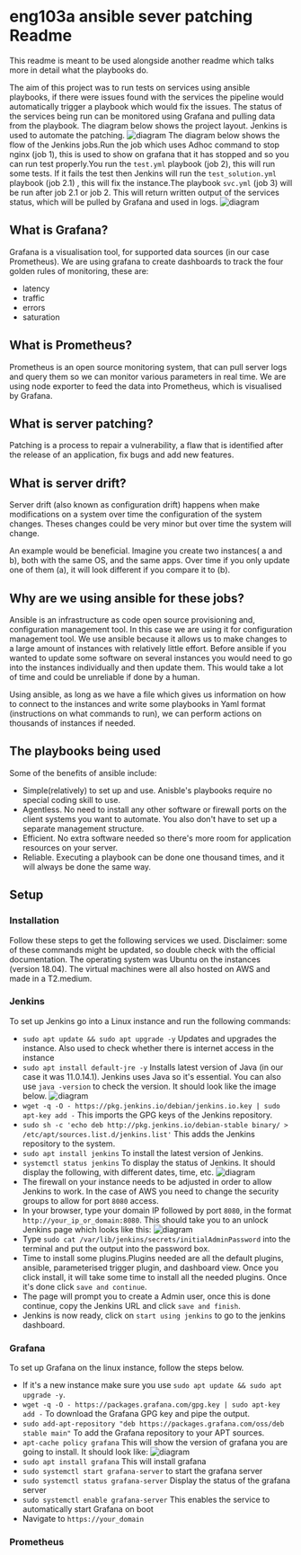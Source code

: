 # eng103a ansible sever patching Readme
This readme is meant to be used alongside another readme which talks more in detail what the playbooks do.

The aim of this project was to run tests on services using ansible playbooks, if there were issues found with the services the pipeline would automatically trigger a playbook which would fix the issues. The status of the services being run can be monitored using Grafana and pulling data from the playbook. The diagram below shows the project layout. Jenkins is used to automate the patching. 
![diagram](https://cdn.discordapp.com/attachments/958316995156267068/963098096433262612/unknown.png)
The diagram below shows the flow of the Jenkins jobs.Run the job which uses Adhoc command to stop nginx (job 1), this is used to show on grafana that it has stopped and so you can run test properly.You run the `test.yml` playbook (job 2), this will run some tests. If it fails the test then Jenkins will run the `test_solution.yml` playbook (job 2.1) , this will fix the instance.The playbook `svc.yml`  (job 3) will be run after job 2.1 or job 2. This will return written output of the services status, which will be pulled by Grafana and used in logs.
![diagram](https://cdn.discordapp.com/attachments/958316995156267068/964165977958924288/Jenkins_Jobs.png)

## What is Grafana?
Grafana is a visualisation tool, for supported data sources (in our case Prometheus). We are using grafana to create dashboards to track the four golden rules of monitoring, these are:
- latency
- traffic 
- errors 
- saturation

## What is Prometheus?
Prometheus is an open source monitoring system, that can pull server logs and query them so we can monitor various parameters in real time. We are using node exporter to feed the data into Prometheus, which is visualised by Grafana. 
## What is server patching?
Patching is a process to repair a vulnerability, a flaw that is identified after the release of an application, fix bugs and add new features. 

## What is server drift?
Server drift (also known as configuration drift) happens when make modifications on a system over time the configuration of the system changes. Theses changes could be very minor but over time the system will change. 

An example would be beneficial. Imagine you create two instances( a and b), both with the same OS, and the same apps. Over time if you only update one of them (a), it will look different if you compare it to (b).

## Why are we using ansible for these jobs?
Ansible is an infrastructure as code open source provisioning and, configuration management tool. In this case we are using it for configuration management tool. We use ansible because it allows us to make changes to a large amount of instances with relatively little effort. Before ansible if you wanted to update some software on several instances you would need to go into the instances individually and then update them. This would take a lot of time and could be unreliable if done by a human.

Using ansible, as long as we have a file which gives us information on how to connect to the instances and write some playbooks in Yaml format (instructions on what commands to run), we can perform actions on thousands of instances if needed.

## The playbooks being used

Some of the benefits of ansible include:
- Simple(relatively) to set up and use. Anisble's playbooks require no special coding skill to use.
- Agentless. No need to install any other software or firewall ports on the client systems you want to automate. You also don't have to set up a separate management structure.
- Efficient. No extra software needed so there's more room for application resources on your server.
- Reliable. Executing a playbook can be done one thousand times, and it will always be done the same way. 

## Setup
### Installation
Follow these steps to get the following services we used. Disclaimer: some of these commands might be updated, so double check with the official documentation. The operating system was Ubuntu on the instances (version 18.04). The virtual machines were all also hosted on AWS and made in a T2.medium.
### Jenkins
To set up Jenkins go into a Linux instance and run the following commands:
- `sudo apt update && sudo apt upgrade -y` Updates and upgrades the instance. Also used to check whether there is internet access in the instance
- `sudo apt install default-jre -y` Installs latest version of Java (in our case it was 11.0.14.1). Jenkins uses Java so it's essential. You can also use `java -version` to check the version. It should look like the image below.
![diagram](https://cdn.discordapp.com/attachments/958316995156267068/964178320382099506/unknown.png)
- `wget -q -O - https://pkg.jenkins.io/debian/jenkins.io.key | sudo apt-key add -` This imports the GPG keys of the Jenkins repository.
- `sudo sh -c 'echo deb http://pkg.jenkins.io/debian-stable binary/ > /etc/apt/sources.list.d/jenkins.list'` This adds the Jenkins repository to the system.
- `sudo apt install jenkins` To install the latest version of Jenkins.
- `systemctl status jenkins` To display the status of Jenkins. It should display the following, with different dates, time, etc.
![diagram](https://cdn.discordapp.com/attachments/958316995156267068/964180361984741416/unknown.png)
- The firewall on your instance needs to be adjusted in order to allow Jenkins to work. In the case of AWS you need to change the security groups to allow for port `8080` access.
- In your browser, type your domain IP followed by port `8080`, in the format `http://your_ip_or_domain:8080`. This should take you to an unlock Jenkins page which looks like this:
![diagram](https://linuxize.com/post/how-to-install-jenkins-on-ubuntu-18-04/unlock-jenkins_huff7c186b4c9370e26f4ba03e0bde0db7_51753_768x0_resize_q75_lanczos.jpg)
- Type `sudo cat /var/lib/jenkins/secrets/initialAdminPassword` into the terminal and put the output into the password box.
- Time to install some plugins.Plugins needed are all the default plugins, ansible, parameterised trigger plugin, and dashboard view. Once you click install, it will take some time to install all the needed plugins. Once it's done click `save and continue`.
- The page will prompt you to create a Admin user, once this is done continue, copy the Jenkins URL and click `save and finish`.
- Jenkins is now ready, click on `start using jenkins` to go to the jenkins dashboard.

### Grafana
To set up Grafana on the linux instance, follow the steps below.
- If it's a new instance make sure you use `sudo apt update && sudo apt upgrade -y`.
- `wget -q -O - https://packages.grafana.com/gpg.key | sudo apt-key add -` To download the Grafana GPG key and pipe the output.
- `sudo add-apt-repository "deb https://packages.grafana.com/oss/deb stable main"` To add the Grafana repository to your APT sources.
- `apt-cache policy grafana` This will show the version of grafana you are going to install. It should look like:
![diagram](https://cdn.discordapp.com/attachments/814569440511262800/964192491828047942/unknown.png)
- `sudo apt install grafana` This will install grafana
- `sudo systemctl start grafana-server` to start the grafana server
- `sudo systemctl status grafana-server` Display the status of the grafana server
- `sudo systemctl enable grafana-server` This enables the service to automatically start Grafana on boot
- Navigate to `https://your_domain`
### Prometheus
